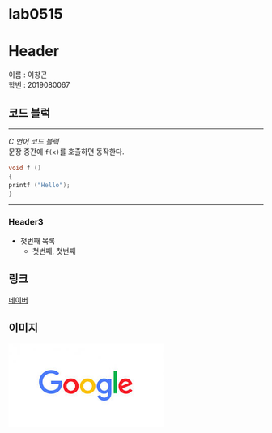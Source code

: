 # lab0515

# Header

이름 : 이창곤  
학번 : 2019080067  

## 코드 블럭
-----------
_C 언어 코드 블럭_  
문장 중간에 `f(x)`를 호출하면 동작한다.  
```C  
void f ()  
{  
printf ("Hello");  
}
```

----------  

### Header3

* 첫번째 목록
  - 첫번째, 첫번째 
  
## 링크

[네이버](http://naver.com)

## 이미지

![이미지](https://github.com/LeeChangon/lab0515/blob/master/image.jpg)

